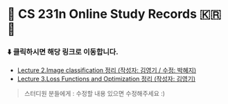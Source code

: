 # :stars: CS 231n Online Study Records :kr: :stars:

### :arrow_down: 클릭하시면 해당 링크로 이동합니다.

- [Lecture 2.Image classification 정리 (작성자: 김영기 / 수정: 박혜지)](https://github.com/ai-robotics-kr/CS231n_study/blob/master/study_records/Lecture2%20%EC%A0%95%EB%A6%AC.md)
- [Lecture 3.Loss Functions and Optimization 정리 (작성자: 김영기)](https://github.com/ai-robotics-kr/CS231n_study/blob/master/study_records/Lecture3%20%EC%A0%95%EB%A6%AC.md)


> 스터디원 분들에게 : 수정할 내용 있으면 수정해주세요 :)
